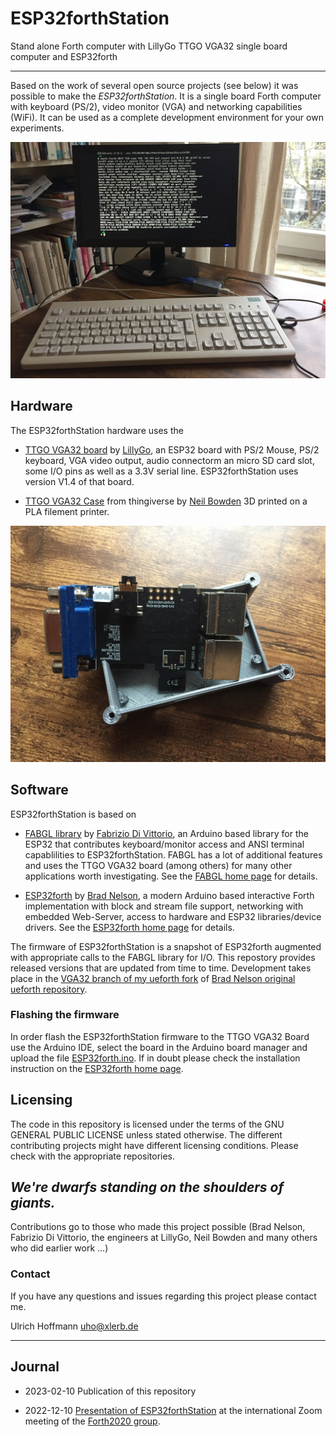 # ESP32forthStation
Stand alone Forth computer with LillyGo TTGO VGA32 single board computer and ESP32forth

---

Based on the work of several open source projects (see below) it was possible to make the _ESP32forthStation_. It is a single board Forth computer with keyboard (PS/2), video monitor (VGA) and networking capabilities (WiFi). It can be used as a complete development environment for your own experiments.

![ESP32fortStation setup on a table including keyboard and monitor](img/ESP32forthStation.jpg "")

## Hardware

The ESP32forthStation hardware uses the

- [TTGO VGA32 board](http://www.lilygo.cn/prod_view.aspx?TypeId=50063&Id=1083) by [LillyGo](http://www.lilygo.cn), an ESP32 board with PS/2 Mouse, PS/2 keyboard, VGA video output, audio connectorm an micro SD card slot, some I/O pins as well as a 3.3V serial line. ESP32forthStation uses version V1.4 of that board.

- [TTGO VGA32 Case](https://www.thingiverse.com/thing:4675382) from thingiverse by [Neil Bowden](https://www.thingiverse.com/firepower9966/designs) 3D printed on a PLA filement printer.

![ESP32fortStation setup on a table including keyboard and monitor](img/LillyGo_TTGO_VGA32-board-and-case.jpg "")

## Software

ESP32forthStation is based on

- [FABGL library](http://www.fabglib.org/) by 
   [Fabrizio Di Vittorio](https://github.com/fdivitto), an Arduino based library for the ESP32 that contributes keyboard/monitor access and ANSI terminal capablilities to ESP32forthStation. FABGL has a lot of additional features and uses the TTGO VGA32 board (among others) for many other applications worth investigating. See the [FABGL home page](http://www.fabglib.org/) for details.

- [ESP32forth](https://esp32forth.appspot.com/ESP32forth.html) by 
   [Brad Nelson](https://github.com/flagxor), a modern Arduino based interactive Forth implementation with block and stream file support, networking with embedded Web-Server, access to hardware and ESP32 libraries/device drivers. See the 
   [ESP32forth home page](https://esp32forth.appspot.com/ESP32forth.html) for details.

The firmware of ESP32forthStation is a snapshot of ESP32forth augmented with appropriate calls to the FABGL library for I/O. This repostory provides released versions that are updated from time to time. Development takes place in the [VGA32 branch of my ueforth fork](https://github.com/uho/ueforth/tree/VGA32) of 
[Brad Nelson original ueforth repository](https://github.com/flagxor/ueforth).

### Flashing the firmware

In order flash the ESP32forthStation firmware to the TTGO VGA32 Board use the Arduino IDE, select the board in the Arduino board manager and upload the file [ESP32forth.ino](src/ESP32forth.ino). If in doubt please check the installation instruction on the [ESP32forth home page](https://esp32forth.appspot.com/ESP32forth.html)</a>.

## Licensing

The code in this repository is licensed under the terms of the GNU GENERAL PUBLIC LICENSE unless stated otherwise. The different contributing projects might have different licensing conditions. Please check with the appropriate repositories.

## _We're dwarfs standing on the shoulders of giants._

Contributions go to those who made this project possible (Brad Nelson, Fabrizio Di Vittorio, the engineers at LillyGo, Neil Bowden and many others who did earlier work ...)

### Contact

If you have any questions and issues regarding this project please contact me.

Ulrich Hoffmann uho@xlerb.de

---

## Journal

- 2023-02-10 Publication of this repository

- 2022-12-10 [Presentation of ESP32forthStation](doc/So_this_is_Christmas-ESP32forthStation.pdf) 
at the international Zoom meeting of the [Forth2020 group](https://www.forth2020.org/)</a>.


